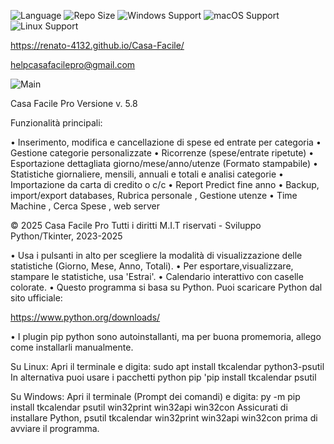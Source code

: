 ![Language](https://img.shields.io/badge/language-Python-F7DF1E?logo=python&logoColor=black) ![Repo Size](https://img.shields.io/github/repo-size/Renato-4132/Casa-Facile) ![Windows Support](https://img.shields.io/badge/Windows-✔️-blue?logo=windows) ![macOS Support](https://img.shields.io/badge/macOS-✔️-lightgrey?logo=apple)
![Linux Support](https://img.shields.io/badge/Linux-✔️-yellow?logo=linux)

https://renato-4132.github.io/Casa-Facile/

helpcasafacilepro@gmail.com

![Main](https://github.com/user-attachments/assets/ce6c0eaa-ff16-40ec-be1b-89a2754cd5d5)

Casa Facile Pro
Versione v. 5.8
                
Funzionalità principali:
                
• Inserimento, modifica e cancellazione di spese ed entrate per categoria 
• Gestione categorie personalizzate
• Ricorrenze (spese/entrate ripetute)
• Esportazione dettagliata giorno/mese/anno/utenze (Formato stampabile)
• Statistiche giornaliere, mensili, annuali e totali e analisi categorie
• Importazione da carta di credito o c/c
• Report Predict fine anno
• Backup, import/export databases, Rubrica personale , Gestione utenze 
• Time Machine , Cerca Spese ,
  web server

© 2025 Casa Facile Pro Tutti i diritti M.I.T riservati - Sviluppo Python/Tkinter, 2023-2025
              
• Usa i pulsanti in alto per scegliere la modalità di visualizzazione delle statistiche (Giorno, Mese, Anno, Totali).
• Per esportare,visualizzare,
stampare  le statistiche, usa 'Estrai'.
• Calendario interattivo con caselle colorate.
• Questo programma si basa su Python. Puoi scaricare Python dal sito ufficiale: 

https://www.python.org/downloads/
                
• I plugin pip python sono autoinstallanti, ma per buona promemoria, allego come installarli manualmente. 
                 
Su Linux:
Apri il terminale e digita:
sudo apt install tkcalendar python3-psutil
In alternativa puoi usare i pacchetti python pip 'pip install tkcalendar psutil
                   
Su Windows:
Apri il terminale (Prompt dei comandi) e digita:
py -m pip install tkcalendar psutil win32print win32api win32con
Assicurati di installare Python, psutil tkcalendar win32print win32api win32con prima di avviare il programma.
